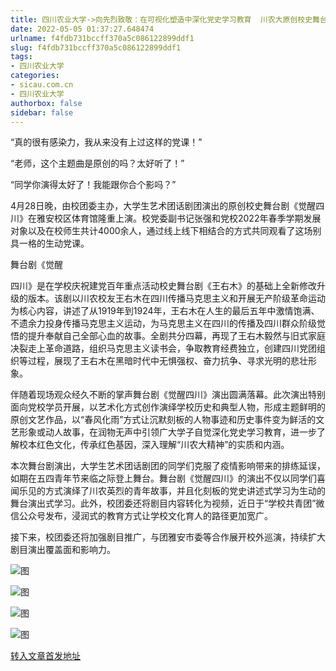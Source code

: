 ```yaml
---
title: 四川农业大学->向先烈致敬：在可视化塑造中深化党史学习教育  川农大原创校史舞台剧《觉醒四川》精彩上演 | sicau.com.cn
date: 2022-05-05 01:37:27.648474
urlname: f4fdb731bccff370a5c086122899ddf1
slug: f4fdb731bccff370a5c086122899ddf1
tags: 
- 四川农业大学
categories:
- sicau.com.cn
- 四川农业大学
authorbox: false
sidebar: false
---
```

“真的很有感染力，我从来没有上过这样的党课！”  

“老师，这个主题曲是原创的吗？太好听了！”

“同学你演得太好了！我能跟你合个影吗？”

4月28日晚，由校团委主办，大学生艺术团话剧团演出的原创校史舞台剧《觉醒四川》在雅安校区体育馆隆重上演。校党委副书记张强和党校2022年春季学期发展对象以及在校师生共计4000余人，通过线上线下相结合的方式共同观看了这场别具一格的生动党课。

舞台剧《觉醒
<!--more-->
四川》是在学校庆祝建党百年重点活动校史舞台剧《王右木》的基础上全新修改升级的版本。该剧以川农校友王右木在四川传播马克思主义和开展无产阶级革命运动为核心内容，讲述了从1919年到1924年，王右木在人生的最后五年中激情饱满、不遗余力投身传播马克思主义运动，为马克思主义在四川的传播及四川群众阶级觉悟的提升奉献自己全部心血的故事。全剧共分四幕，再现了王右木毅然与旧式家庭决裂走上革命道路，组织马克思主义读书会，争取教育经费独立，创建四川党团组织等过程，展现了王右木在黑暗时代中无惧强权、奋力抗争、寻求光明的悲壮形象。

伴随着现场观众经久不断的掌声舞台剧《觉醒四川》演出圆满落幕。此次演出特别面向党校学员开展，以艺术化方式创作演绎学校历史和典型人物，形成主题鲜明的原创文艺作品，以“春风化雨”方式让沉默刻板的人物事迹和历史事件变为鲜活的文艺形象或动人故事，在润物无声中引领广大学子自觉深化党史学习教育，进一步了解校本红色文化，传承红色基因，深入理解“川农大精神”的实质和内涵。

本次舞台剧演出，大学生艺术团话剧团的同学们克服了疫情影响带来的排练延误，如期在五四青年节来临之际登上舞台。舞台剧《觉醒四川》的演出不仅以同学们喜闻乐见的方式演绎了川农英烈的青年故事，并且化刻板的党史讲述式学习为生动的舞台演出式学习。此外，校团委还将剧目内容转化为视频，近日于“学校共青团”微信公众号发布，浸润式的教育方式让学校文化育人的路径更加宽广。

接下来，校团委还将加强剧目推广，与团雅安市委等合作展开校外巡演，持续扩大剧目演出覆盖面和影响力。

![图](https://news.sicau.edu.cn/__local/3/E0/2F/16D03804CA11B208CE58ACC09D8_AED55573_FFD38.png)

![图](https://news.sicau.edu.cn/__local/9/DA/CC/5A7C15C6B76E366A01A2C4889EE_232A0C2D_197B0.png)

![图](https://news.sicau.edu.cn/__local/C/2B/4C/F9B623BE74C6ACADB9A8A62E019_056F8D07_13300.png)

![图](https://news.sicau.edu.cn/__local/8/D7/6F/CEB3D877B43DEBD98D4CC649A3B_86F962D0_125DD.png)

[转入文章首发地址](https://news.sicau.edu.cn/info/1078/67607.htm)